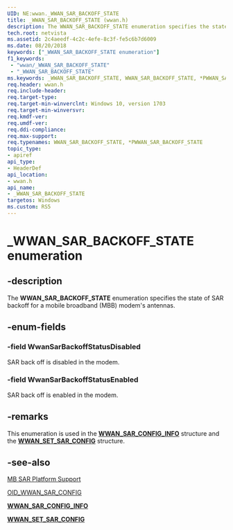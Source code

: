 ```yaml
---
UID: NE:wwan._WWAN_SAR_BACKOFF_STATE
title: _WWAN_SAR_BACKOFF_STATE (wwan.h)
description: The WWAN_SAR_BACKOFF_STATE enumeration specifies the state of SAR backoff for a mobile broadband (MBB) modem's antennas.
tech.root: netvista
ms.assetid: 2c4aeedf-4c2c-4efe-8c3f-fe5c6b7d6009
ms.date: 08/20/2018
keywords: ["_WWAN_SAR_BACKOFF_STATE enumeration"]
f1_keywords:
 - "wwan/_WWAN_SAR_BACKOFF_STATE"
 - "_WWAN_SAR_BACKOFF_STATE"
ms.keywords: _WWAN_SAR_BACKOFF_STATE, WWAN_SAR_BACKOFF_STATE, *PWWAN_SAR_BACKOFF_STATE, 
req.header: wwan.h
req.include-header:
req.target-type:
req.target-min-winverclnt: Windows 10, version 1703
req.target-min-winversvr:
req.kmdf-ver:
req.umdf-ver:
req.ddi-compliance:
req.max-support:
req.typenames: WWAN_SAR_BACKOFF_STATE, *PWWAN_SAR_BACKOFF_STATE
topic_type: 
- apiref
api_type: 
- HeaderDef
api_location: 
- wwan.h
api_name: 
- _WWAN_SAR_BACKOFF_STATE
targetos: Windows
ms.custom: RS5
---
```


# _WWAN_SAR_BACKOFF_STATE enumeration

## -description

The **WWAN_SAR_BACKOFF_STATE** enumeration specifies the state of SAR backoff for a mobile broadband (MBB) modem's antennas.

## -enum-fields

### -field WwanSarBackoffStatusDisabled

SAR back off is disabled in the modem.

### -field WwanSarBackoffStatusEnabled 

SAR back off is enabled in the modem.

## -remarks

This enumeration is used in the [**WWAN_SAR_CONFIG_INFO**](ns-wwan-_wwan_sar_config_info.md) structure and the [**WWAN_SET_SAR_CONFIG**](ns-wwan-_wwan_set_sar_config.md) structure.

## -see-also

[MB SAR Platform Support](https://docs.microsoft.com/windows-hardware/drivers/network/mb-sar-platform-support)

[OID_WWAN_SAR_CONFIG](https://docs.microsoft.com/windows-hardware/drivers/network/oid-wwan-sar-config)

[**WWAN_SAR_CONFIG_INFO**](ns-wwan-_wwan_sar_config_info.md)

[**WWAN_SET_SAR_CONFIG**](ns-wwan-_wwan_set_sar_config.md)
